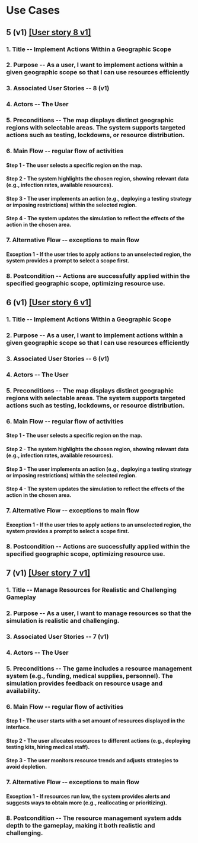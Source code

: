 
# Use Cases
## 5 (v1) [[User story 8 v1]](user_stories.md)

### 1. Title -- Implement Actions Within a Geographic Scope

### 2. Purpose -- As a user, I want to implement actions within a given geographic scope so that I can use resources efficiently

### 3. Associated User Stories -- 8 (v1)

### 4. Actors -- The User

### 5. Preconditions -- The map displays distinct geographic regions with selectable areas. The system supports targeted actions such as testing, lockdowns, or resource distribution. 

### 6. Main Flow -- regular flow of activities

#### Step 1 - The user selects a specific region on the map. 

#### Step 2 - The system highlights the chosen region, showing relevant data (e.g., infection rates, available resources). 

#### Step 3 - The user implements an action (e.g., deploying a testing strategy or imposing restrictions) within the selected region.

#### Step 4 - The system updates the simulation to reflect the effects of the action in the chosen area. 

### 7. Alternative Flow -- exceptions to main flow

#### Exception 1 - If the user tries to apply actions to an unselected region, the system provides a prompt to select a scope first. 

### 8. Postcondition -- Actions are successfully applied within the specified geographic scope, optimizing resource use. 




## 6 (v1) [[User story 6 v1]](user_stories.md)

### 1. Title -- Implement Actions Within a Geographic Scope

### 2. Purpose -- As a user, I want to implement actions within a given geographic scope so that I can use resources efficiently

### 3. Associated User Stories -- 6 (v1)

### 4. Actors -- The User

### 5. Preconditions -- The map displays distinct geographic regions with selectable areas. The system supports targeted actions such as testing, lockdowns, or resource distribution. 

### 6. Main Flow -- regular flow of activities

#### Step 1 - The user selects a specific region on the map. 

#### Step 2 - The system highlights the chosen region, showing relevant data (e.g., infection rates, available resources). 

#### Step 3 - The user implements an action (e.g., deploying a testing strategy or imposing restrictions) within the selected region.

#### Step 4 - The system updates the simulation to reflect the effects of the action in the chosen area. 

### 7. Alternative Flow -- exceptions to main flow

#### Exception 1 - If the user tries to apply actions to an unselected region, the system provides a prompt to select a scope first. 

### 8. Postcondition -- Actions are successfully applied within the specified geographic scope, optimizing resource use. 



## 7 (v1) [[User story 7 v1]](user_stories.md)

### 1. Title -- Manage Resources for Realistic and Challenging Gameplay 

### 2. Purpose -- As a user, I want to manage resources so that the simulation is realistic and challenging. 

### 3. Associated User Stories -- 7 (v1)

### 4. Actors -- The User

### 5. Preconditions -- The game includes a resource management system (e.g., funding, medical supplies, personnel). The simulation provides feedback on resource usage and availability. 

### 6. Main Flow -- regular flow of activities

#### Step 1 - The user starts with a set amount of resources displayed in the interface.  

#### Step 2 - The user allocates resources to different actions (e.g., deploying testing kits, hiring medical staff). 

#### Step 3 - The user monitors resource trends and adjusts strategies to avoid depletion. 

### 7. Alternative Flow -- exceptions to main flow

#### Exception 1 - If resources run low, the system provides alerts and suggests ways to obtain more (e.g., reallocating or prioritizing). 

### 8. Postcondition -- The resource management system adds depth to the gameplay, making it both realistic and challenging. 

